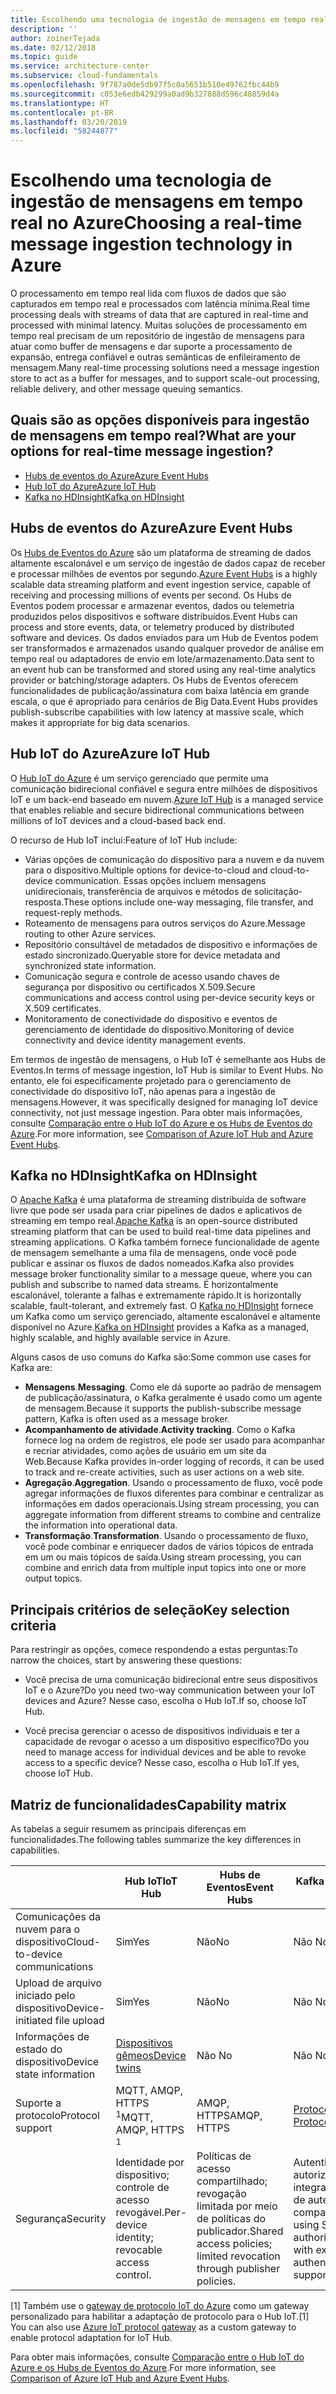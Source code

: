 ```yaml
---
title: Escolhendo uma tecnologia de ingestão de mensagens em tempo real
description: ''
author: zoinerTejada
ms.date: 02/12/2018
ms.topic: guide
ms.service: architecture-center
ms.subservice: cloud-fundamentals
ms.openlocfilehash: 9f787a0de5db97f5c0a5651b510e49762fbc44b9
ms.sourcegitcommit: c053e6edb429299a0ad9b327888d596c48859d4a
ms.translationtype: HT
ms.contentlocale: pt-BR
ms.lasthandoff: 03/20/2019
ms.locfileid: "58244877"
---
```

# <a name="choosing-a-real-time-message-ingestion-technology-in-azure"></a><span data-ttu-id="b94a8-102">Escolhendo uma tecnologia de ingestão de mensagens em tempo real no Azure</span><span class="sxs-lookup"><span data-stu-id="b94a8-102">Choosing a real-time message ingestion technology in Azure</span></span>

<span data-ttu-id="b94a8-103">O processamento em tempo real lida com fluxos de dados que são capturados em tempo real e processados com latência mínima.</span><span class="sxs-lookup"><span data-stu-id="b94a8-103">Real time processing deals with streams of data that are captured in real-time and processed with minimal latency.</span></span> <span data-ttu-id="b94a8-104">Muitas soluções de processamento em tempo real precisam de um repositório de ingestão de mensagens para atuar como buffer de mensagens e dar suporte a processamento de expansão, entrega confiável e outras semânticas de enfileiramento de mensagem.</span><span class="sxs-lookup"><span data-stu-id="b94a8-104">Many real-time processing solutions need a message ingestion store to act as a buffer for messages, and to support scale-out processing, reliable delivery, and other message queuing semantics.</span></span>

<!-- markdownlint-disable MD026 -->

## <a name="what-are-your-options-for-real-time-message-ingestion"></a><span data-ttu-id="b94a8-105">Quais são as opções disponíveis para ingestão de mensagens em tempo real?</span><span class="sxs-lookup"><span data-stu-id="b94a8-105">What are your options for real-time message ingestion?</span></span>

<!-- markdownlint-enable MD026 -->

- [<span data-ttu-id="b94a8-106">Hubs de eventos do Azure</span><span class="sxs-lookup"><span data-stu-id="b94a8-106">Azure Event Hubs</span></span>](/azure/event-hubs/)
- [<span data-ttu-id="b94a8-107">Hub IoT do Azure</span><span class="sxs-lookup"><span data-stu-id="b94a8-107">Azure IoT Hub</span></span>](/azure/iot-hub/)
- [<span data-ttu-id="b94a8-108">Kafka no HDInsight</span><span class="sxs-lookup"><span data-stu-id="b94a8-108">Kafka on HDInsight</span></span>](/azure/hdinsight/kafka/apache-kafka-get-started)

## <a name="azure-event-hubs"></a><span data-ttu-id="b94a8-109">Hubs de eventos do Azure</span><span class="sxs-lookup"><span data-stu-id="b94a8-109">Azure Event Hubs</span></span>

<span data-ttu-id="b94a8-110">Os [Hubs de Eventos do Azure](/azure/event-hubs/) são um plataforma de streaming de dados altamente escalonável e um serviço de ingestão de dados capaz de receber e processar milhões de eventos por segundo.</span><span class="sxs-lookup"><span data-stu-id="b94a8-110">[Azure Event Hubs](/azure/event-hubs/) is a highly scalable data streaming platform and event ingestion service, capable of receiving and processing millions of events per second.</span></span> <span data-ttu-id="b94a8-111">Os Hubs de Eventos podem processar e armazenar eventos, dados ou telemetria produzidos pelos dispositivos e software distribuídos.</span><span class="sxs-lookup"><span data-stu-id="b94a8-111">Event Hubs can process and store events, data, or telemetry produced by distributed software and devices.</span></span> <span data-ttu-id="b94a8-112">Os dados enviados para um Hub de Eventos podem ser transformados e armazenados usando qualquer provedor de análise em tempo real ou adaptadores de envio em lote/armazenamento.</span><span class="sxs-lookup"><span data-stu-id="b94a8-112">Data sent to an event hub can be transformed and stored using any real-time analytics provider or batching/storage adapters.</span></span> <span data-ttu-id="b94a8-113">Os Hubs de Eventos oferecem funcionalidades de publicação/assinatura com baixa latência em grande escala, o que é apropriado para cenários de Big Data.</span><span class="sxs-lookup"><span data-stu-id="b94a8-113">Event Hubs provides publish-subscribe capabilities with low latency at massive scale, which makes it appropriate for big data scenarios.</span></span>

## <a name="azure-iot-hub"></a><span data-ttu-id="b94a8-114">Hub IoT do Azure</span><span class="sxs-lookup"><span data-stu-id="b94a8-114">Azure IoT Hub</span></span>

<span data-ttu-id="b94a8-115">O [Hub IoT do Azure](/azure/iot-hub/) é um serviço gerenciado que permite uma comunicação bidirecional confiável e segura entre milhões de dispositivos IoT e um back-end baseado em nuvem.</span><span class="sxs-lookup"><span data-stu-id="b94a8-115">[Azure IoT Hub](/azure/iot-hub/) is a managed service that enables reliable and secure bidirectional communications between millions of IoT devices and a cloud-based back end.</span></span>

<span data-ttu-id="b94a8-116">O recurso de Hub IoT inclui:</span><span class="sxs-lookup"><span data-stu-id="b94a8-116">Feature of IoT Hub include:</span></span>

- <span data-ttu-id="b94a8-117">Várias opções de comunicação do dispositivo para a nuvem e da nuvem para o dispositivo.</span><span class="sxs-lookup"><span data-stu-id="b94a8-117">Multiple options for device-to-cloud and cloud-to-device communication.</span></span> <span data-ttu-id="b94a8-118">Essas opções incluem mensagens unidirecionais, transferência de arquivos e métodos de solicitação-resposta.</span><span class="sxs-lookup"><span data-stu-id="b94a8-118">These options include one-way messaging, file transfer, and request-reply methods.</span></span>
- <span data-ttu-id="b94a8-119">Roteamento de mensagens para outros serviços do Azure.</span><span class="sxs-lookup"><span data-stu-id="b94a8-119">Message routing to other Azure services.</span></span>
- <span data-ttu-id="b94a8-120">Repositório consultável de metadados de dispositivo e informações de estado sincronizado.</span><span class="sxs-lookup"><span data-stu-id="b94a8-120">Queryable store for device metadata and synchronized state information.</span></span>
- <span data-ttu-id="b94a8-121">Comunicação segura e controle de acesso usando chaves de segurança por dispositivo ou certificados X.509.</span><span class="sxs-lookup"><span data-stu-id="b94a8-121">Secure communications and access control using per-device security keys or X.509 certificates.</span></span>
- <span data-ttu-id="b94a8-122">Monitoramento de conectividade do dispositivo e eventos de gerenciamento de identidade do dispositivo.</span><span class="sxs-lookup"><span data-stu-id="b94a8-122">Monitoring of device connectivity and device identity management events.</span></span>

<span data-ttu-id="b94a8-123">Em termos de ingestão de mensagens, o Hub IoT é semelhante aos Hubs de Eventos.</span><span class="sxs-lookup"><span data-stu-id="b94a8-123">In terms of message ingestion, IoT Hub is similar to Event Hubs.</span></span> <span data-ttu-id="b94a8-124">No entanto, ele foi especificamente projetado para o gerenciamento de conectividade do dispositivo IoT, não apenas para a ingestão de mensagens.</span><span class="sxs-lookup"><span data-stu-id="b94a8-124">However, it was specifically designed for managing IoT device connectivity, not just message ingestion.</span></span> <span data-ttu-id="b94a8-125">Para obter mais informações, consulte [Comparação entre o Hub IoT do Azure e os Hubs de Eventos do Azure](/azure/iot-hub/iot-hub-compare-event-hubs).</span><span class="sxs-lookup"><span data-stu-id="b94a8-125">For more information, see [Comparison of Azure IoT Hub and Azure Event Hubs](/azure/iot-hub/iot-hub-compare-event-hubs).</span></span>

## <a name="kafka-on-hdinsight"></a><span data-ttu-id="b94a8-126">Kafka no HDInsight</span><span class="sxs-lookup"><span data-stu-id="b94a8-126">Kafka on HDInsight</span></span>

<span data-ttu-id="b94a8-127">O [Apache Kafka](https://kafka.apache.org/) é uma plataforma de streaming distribuída de software livre que pode ser usada para criar pipelines de dados e aplicativos de streaming em tempo real.</span><span class="sxs-lookup"><span data-stu-id="b94a8-127">[Apache Kafka](https://kafka.apache.org/) is an open-source distributed streaming platform that can be used to build real-time data pipelines and streaming applications.</span></span> <span data-ttu-id="b94a8-128">O Kafka também fornece funcionalidade de agente de mensagem semelhante a uma fila de mensagens, onde você pode publicar e assinar os fluxos de dados nomeados.</span><span class="sxs-lookup"><span data-stu-id="b94a8-128">Kafka also provides message broker functionality similar to a message queue, where you can publish and subscribe to named data streams.</span></span> <span data-ttu-id="b94a8-129">É horizontalmente escalonável, tolerante a falhas e extremamente rápido.</span><span class="sxs-lookup"><span data-stu-id="b94a8-129">It is horizontally scalable, fault-tolerant, and extremely fast.</span></span> <span data-ttu-id="b94a8-130">O [Kafka no HDInsight](/azure/hdinsight/kafka/apache-kafka-get-started) fornece um Kafka como um serviço gerenciado, altamente escalonável e altamente disponível no Azure.</span><span class="sxs-lookup"><span data-stu-id="b94a8-130">[Kafka on HDInsight](/azure/hdinsight/kafka/apache-kafka-get-started) provides a Kafka as a managed, highly scalable, and highly available service in Azure.</span></span>

<span data-ttu-id="b94a8-131">Alguns casos de uso comuns do Kafka são:</span><span class="sxs-lookup"><span data-stu-id="b94a8-131">Some common use cases for Kafka are:</span></span>

- <span data-ttu-id="b94a8-132">**Mensagens**.</span><span class="sxs-lookup"><span data-stu-id="b94a8-132">**Messaging**.</span></span> <span data-ttu-id="b94a8-133">Como ele dá suporte ao padrão de mensagem de publicação/assinatura, o Kafka geralmente é usado como um agente de mensagem.</span><span class="sxs-lookup"><span data-stu-id="b94a8-133">Because it supports the publish-subscribe message pattern, Kafka is often used as a message broker.</span></span>
- <span data-ttu-id="b94a8-134">**Acompanhamento de atividade**.</span><span class="sxs-lookup"><span data-stu-id="b94a8-134">**Activity tracking**.</span></span> <span data-ttu-id="b94a8-135">Como o Kafka fornece log na ordem de registros, ele pode ser usado para acompanhar e recriar atividades, como ações de usuário em um site da Web.</span><span class="sxs-lookup"><span data-stu-id="b94a8-135">Because Kafka provides in-order logging of records, it can be used to track and re-create activities, such as user actions on a web site.</span></span>
- <span data-ttu-id="b94a8-136">**Agregação**.</span><span class="sxs-lookup"><span data-stu-id="b94a8-136">**Aggregation**.</span></span> <span data-ttu-id="b94a8-137">Usando o processamento de fluxo, você pode agregar informações de fluxos diferentes para combinar e centralizar as informações em dados operacionais.</span><span class="sxs-lookup"><span data-stu-id="b94a8-137">Using stream processing, you can aggregate information from different streams to combine and centralize the information into operational data.</span></span>
- <span data-ttu-id="b94a8-138">**Transformação**.</span><span class="sxs-lookup"><span data-stu-id="b94a8-138">**Transformation**.</span></span> <span data-ttu-id="b94a8-139">Usando o processamento de fluxo, você pode combinar e enriquecer dados de vários tópicos de entrada em um ou mais tópicos de saída.</span><span class="sxs-lookup"><span data-stu-id="b94a8-139">Using stream processing, you can combine and enrich data from multiple input topics into one or more output topics.</span></span>

## <a name="key-selection-criteria"></a><span data-ttu-id="b94a8-140">Principais critérios de seleção</span><span class="sxs-lookup"><span data-stu-id="b94a8-140">Key selection criteria</span></span>

<span data-ttu-id="b94a8-141">Para restringir as opções, comece respondendo a estas perguntas:</span><span class="sxs-lookup"><span data-stu-id="b94a8-141">To narrow the choices, start by answering these questions:</span></span>

- <span data-ttu-id="b94a8-142">Você precisa de uma comunicação bidirecional entre seus dispositivos IoT e o Azure?</span><span class="sxs-lookup"><span data-stu-id="b94a8-142">Do you need two-way communication between your IoT devices and Azure?</span></span> <span data-ttu-id="b94a8-143">Nesse caso, escolha o Hub IoT.</span><span class="sxs-lookup"><span data-stu-id="b94a8-143">If so, choose IoT Hub.</span></span>

- <span data-ttu-id="b94a8-144">Você precisa gerenciar o acesso de dispositivos individuais e ter a capacidade de revogar o acesso a um dispositivo específico?</span><span class="sxs-lookup"><span data-stu-id="b94a8-144">Do you need to manage access for individual devices and be able to revoke access to a specific device?</span></span> <span data-ttu-id="b94a8-145">Nesse caso, escolha o Hub IoT.</span><span class="sxs-lookup"><span data-stu-id="b94a8-145">If yes, choose IoT Hub.</span></span>

## <a name="capability-matrix"></a><span data-ttu-id="b94a8-146">Matriz de funcionalidades</span><span class="sxs-lookup"><span data-stu-id="b94a8-146">Capability matrix</span></span>

<span data-ttu-id="b94a8-147">As tabelas a seguir resumem as principais diferenças em funcionalidades.</span><span class="sxs-lookup"><span data-stu-id="b94a8-147">The following tables summarize the key differences in capabilities.</span></span>

<!-- markdownlint-disable MD033 -->

| | <span data-ttu-id="b94a8-148">Hub IoT</span><span class="sxs-lookup"><span data-stu-id="b94a8-148">IoT Hub</span></span> | <span data-ttu-id="b94a8-149">Hubs de Eventos</span><span class="sxs-lookup"><span data-stu-id="b94a8-149">Event Hubs</span></span> | <span data-ttu-id="b94a8-150">Kafka no HDInsight</span><span class="sxs-lookup"><span data-stu-id="b94a8-150">Kafka on HDInsight</span></span> |
| --- | --- | --- | --- |
| <span data-ttu-id="b94a8-151">Comunicações da nuvem para o dispositivo</span><span class="sxs-lookup"><span data-stu-id="b94a8-151">Cloud-to-device communications</span></span> | <span data-ttu-id="b94a8-152">Sim</span><span class="sxs-lookup"><span data-stu-id="b94a8-152">Yes</span></span> | <span data-ttu-id="b94a8-153">Não</span><span class="sxs-lookup"><span data-stu-id="b94a8-153">No</span></span> | <span data-ttu-id="b94a8-154">Não </span><span class="sxs-lookup"><span data-stu-id="b94a8-154">No</span></span> |
| <span data-ttu-id="b94a8-155">Upload de arquivo iniciado pelo dispositivo</span><span class="sxs-lookup"><span data-stu-id="b94a8-155">Device-initiated file upload</span></span> | <span data-ttu-id="b94a8-156">Sim</span><span class="sxs-lookup"><span data-stu-id="b94a8-156">Yes</span></span> | <span data-ttu-id="b94a8-157">Não</span><span class="sxs-lookup"><span data-stu-id="b94a8-157">No</span></span> | <span data-ttu-id="b94a8-158">Não </span><span class="sxs-lookup"><span data-stu-id="b94a8-158">No</span></span> |
| <span data-ttu-id="b94a8-159">Informações de estado do dispositivo</span><span class="sxs-lookup"><span data-stu-id="b94a8-159">Device state information</span></span> | [<span data-ttu-id="b94a8-160">Dispositivos gêmeos</span><span class="sxs-lookup"><span data-stu-id="b94a8-160">Device twins</span></span>](/azure/iot-hub/iot-hub-devguide-device-twins) | <span data-ttu-id="b94a8-161">Não </span><span class="sxs-lookup"><span data-stu-id="b94a8-161">No</span></span> | <span data-ttu-id="b94a8-162">Não </span><span class="sxs-lookup"><span data-stu-id="b94a8-162">No</span></span> |
| <span data-ttu-id="b94a8-163">Suporte a protocolo</span><span class="sxs-lookup"><span data-stu-id="b94a8-163">Protocol support</span></span> | <span data-ttu-id="b94a8-164">MQTT, AMQP, HTTPS <sup>1</sup></span><span class="sxs-lookup"><span data-stu-id="b94a8-164">MQTT, AMQP, HTTPS <sup>1</sup></span></span> | <span data-ttu-id="b94a8-165">AMQP, HTTPS</span><span class="sxs-lookup"><span data-stu-id="b94a8-165">AMQP, HTTPS</span></span> | [<span data-ttu-id="b94a8-166">Protocolo do Kafka</span><span class="sxs-lookup"><span data-stu-id="b94a8-166">Kafka Protocol</span></span>](https://cwiki.apache.org/confluence/display/KAFKA/A+Guide+To+The+Kafka+Protocol) |
| <span data-ttu-id="b94a8-167">Segurança</span><span class="sxs-lookup"><span data-stu-id="b94a8-167">Security</span></span> | <span data-ttu-id="b94a8-168">Identidade por dispositivo; controle de acesso revogável.</span><span class="sxs-lookup"><span data-stu-id="b94a8-168">Per-device identity; revocable access control.</span></span> | <span data-ttu-id="b94a8-169">Políticas de acesso compartilhado; revogação limitada por meio de políticas do publicador.</span><span class="sxs-lookup"><span data-stu-id="b94a8-169">Shared access policies; limited revocation through publisher policies.</span></span> | <span data-ttu-id="b94a8-170">Autenticação com SASL; autorização conectável; integração com serviços de autenticação externa compatíveis.</span><span class="sxs-lookup"><span data-stu-id="b94a8-170">Authentication using SASL; pluggable authorization; integration with external authentication services supported.</span></span> |

<!-- markdownlint-enable MD026 -->

<span data-ttu-id="b94a8-171">[1] Também use o [gateway de protocolo IoT do Azure](/azure/iot-hub/iot-hub-protocol-gateway) como um gateway personalizado para habilitar a adaptação de protocolo para o Hub IoT.</span><span class="sxs-lookup"><span data-stu-id="b94a8-171">[1] You can also use [Azure IoT protocol gateway](/azure/iot-hub/iot-hub-protocol-gateway) as a custom gateway to enable protocol adaptation for IoT Hub.</span></span>

<span data-ttu-id="b94a8-172">Para obter mais informações, consulte [Comparação entre o Hub IoT do Azure e os Hubs de Eventos do Azure](/azure/iot-hub/iot-hub-compare-event-hubs).</span><span class="sxs-lookup"><span data-stu-id="b94a8-172">For more information, see [Comparison of Azure IoT Hub and Azure Event Hubs](/azure/iot-hub/iot-hub-compare-event-hubs).</span></span>
